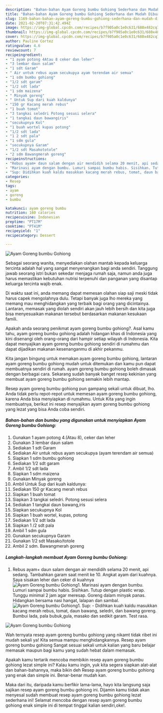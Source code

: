 ```yaml
---
description: "Bahan-bahan Ayam Goreng bumbu Gohiong Sederhana dan Mudah Dibuat"
title: "Bahan-bahan Ayam Goreng bumbu Gohiong Sederhana dan Mudah Dibuat"
slug: 1169-bahan-bahan-ayam-goreng-bumbu-gohiong-sederhana-dan-mudah-dibuat
date: 2021-02-20T07:31:42.494Z
image: https://img-global.cpcdn.com/recipes/b7f905a0c1e0c631/680x482cq70/ayam-goreng-bumbu-gohiong-foto-resep-utama.jpg
thumbnail: https://img-global.cpcdn.com/recipes/b7f905a0c1e0c631/680x482cq70/ayam-goreng-bumbu-gohiong-foto-resep-utama.jpg
cover: https://img-global.cpcdn.com/recipes/b7f905a0c1e0c631/680x482cq70/ayam-goreng-bumbu-gohiong-foto-resep-utama.jpg
author: Pauline Cortez
ratingvalue: 4.6
reviewcount: 7
recipeingredient:
- "1 ayam potong 4Atau 8 ceker dan leher"
- "3 lembar daun salam"
- "1 sdt Garam"
- " Air untuk rebus ayam secukupya ayam terendam air semua"
- "1 sdm bumbu gohiong"
- "1/2 sdt garam"
- "1/2 sdt lada"
- "1 sdm maizena"
- " Minyak goreng"
- " Untuk Sup dari kuah kaldunya"
- "150 gr Kacang merah rebus"
- "1 buah tomat"
- "3 tangkai seledri Potong sesusi selera"
- "1 tangkai daun bawangiris"
- "secukupnya Kol"
- "1 buah wortel kupas potong"
- "1/2 sdt lada"
- "1 2 sdt pala"
- "1 sdm gula"
- "secukupnya Garam"
- "1/2 sdt Masakototole"
- "2 sdm Bawangmerah goreng"
recipeinstructions:
- "Rebus ayam+ daun salam dengan air mendidih selama 20 menit, api sedang. Tambahkan garam saat menit ke 10. Angkat ayam dari kuahnya. Saya sisakan leher dan ceker di kuahnya"
- "Marinasi ayam dengan bumbu. Lumuri sampai bumbu habis. Sisihkan. Tutup dengan plastic wrap. Tunggu minimal 2 jam agar meresap. Goreng dalam minyak panas. Hidangkan bersama nasi hangat, lalapan dan sambal."
- "Sup: Didihkan kuah kaldu masukkan kacang merah rebus, tomat, daun bawang, seledri, dan bawang goreng. Bumbui lada, pala bubuk,gula, masako dan sedikit garam. Test rasa."
categories:
- Resep
tags:
- ayam
- goreng
- bumbu

katakunci: ayam goreng bumbu 
nutrition: 160 calories
recipecuisine: Indonesian
preptime: "PT17M"
cooktime: "PT41M"
recipeyield: "1"
recipecategory: Dessert

---
```



![Ayam Goreng bumbu Gohiong](https://img-global.cpcdn.com/recipes/b7f905a0c1e0c631/680x482cq70/ayam-goreng-bumbu-gohiong-foto-resep-utama.jpg)

Sebagai seorang wanita, menyediakan olahan mantab kepada keluarga tercinta adalah hal yang sangat menyenangkan bagi anda sendiri. Tanggung jawab seorang istri bukan sekedar menjaga rumah saja, namun anda juga harus memastikan kebutuhan nutrisi terpenuhi dan panganan yang disantap keluarga tercinta wajib enak.

Di waktu  saat ini, anda memang dapat memesan olahan siap saji meski tidak harus capek mengolahnya dulu. Tetapi banyak juga lho mereka yang memang mau menghidangkan yang terbaik bagi orang yang dicintainya. Lantaran, memasak yang diolah sendiri akan jauh lebih bersih dan kita juga bisa menyesuaikan makanan tersebut berdasarkan makanan kesukaan famili. 



Apakah anda seorang penikmat ayam goreng bumbu gohiong?. Asal kamu tahu, ayam goreng bumbu gohiong adalah hidangan khas di Indonesia yang kini disenangi oleh orang-orang dari hampir setiap wilayah di Indonesia. Kita dapat menyajikan ayam goreng bumbu gohiong sendiri di rumahmu dan dapat dijadikan makanan kesenanganmu di akhir pekanmu.

Kita jangan bingung untuk memakan ayam goreng bumbu gohiong, lantaran ayam goreng bumbu gohiong mudah untuk ditemukan dan kamu pun dapat membuatnya sendiri di rumah. ayam goreng bumbu gohiong boleh dimasak dengan berbagai cara. Sekarang sudah banyak banget resep kekinian yang membuat ayam goreng bumbu gohiong semakin lebih mantap.

Resep ayam goreng bumbu gohiong pun gampang sekali untuk dibuat, lho. Anda tidak perlu repot-repot untuk memesan ayam goreng bumbu gohiong, karena Anda bisa menyiapkan di rumahmu. Untuk Kita yang ingin membuatnya, berikut ini resep menyajikan ayam goreng bumbu gohiong yang lezat yang bisa Anda coba sendiri.

<!--inarticleads1-->

##### Bahan-bahan dan bumbu yang digunakan untuk menyiapkan Ayam Goreng bumbu Gohiong:

1. Gunakan 1 ayam potong 4.(Atau 8), ceker dan leher
1. Gunakan 3 lembar daun salam
1. Sediakan 1 sdt Garam
1. Sediakan  Air untuk rebus ayam secukupya (ayam terendam air semua)
1. Siapkan 1 sdm bumbu gohiong
1. Sediakan 1/2 sdt garam
1. Ambil 1/2 sdt lada
1. Siapkan 1 sdm maizena
1. Gunakan  Minyak goreng
1. Ambil  Untuk Sup dari kuah kaldunya:
1. Sediakan 150 gr Kacang merah rebus
1. Siapkan 1 buah tomat
1. Siapkan 3 tangkai seledri. Potong sesusi selera
1. Sediakan 1 tangkai daun bawang,iris
1. Siapkan secukupnya Kol
1. Siapkan 1 buah wortel, kupas, potong
1. Sediakan 1/2 sdt lada
1. Siapkan 1 /2 sdt pala
1. Ambil 1 sdm gula
1. Gunakan secukupnya Garam
1. Gunakan 1/2 sdt Masako/totole
1. Ambil 2 sdm. Bawangmerah goreng




<!--inarticleads2-->

##### Langkah-langkah membuat Ayam Goreng bumbu Gohiong:

1. Rebus ayam+ daun salam dengan air mendidih selama 20 menit, api sedang. Tambahkan garam saat menit ke 10. Angkat ayam dari kuahnya. Saya sisakan leher dan ceker di kuahnya
<img src="//assets-global.cpcdn.com/assets/icons/button_play-2c75c40dde080a61004c1f40b05d8f140eaff45d7e9e6481dc71c63d2e7c4909.png" alt="Ayam Goreng bumbu Gohiong">1. Marinasi ayam dengan bumbu. Lumuri sampai bumbu habis. Sisihkan. Tutup dengan plastic wrap. Tunggu minimal 2 jam agar meresap. Goreng dalam minyak panas. Hidangkan bersama nasi hangat, lalapan dan sambal.
<img src="//assets-global.cpcdn.com/assets/icons/button_play-2c75c40dde080a61004c1f40b05d8f140eaff45d7e9e6481dc71c63d2e7c4909.png" alt="Ayam Goreng bumbu Gohiong">1. Sup: - Didihkan kuah kaldu masukkan kacang merah rebus, tomat, daun bawang, seledri, dan bawang goreng. Bumbui lada, pala bubuk,gula, masako dan sedikit garam. Test rasa.
<img src="//assets-global.cpcdn.com/assets/icons/button_play-2c75c40dde080a61004c1f40b05d8f140eaff45d7e9e6481dc71c63d2e7c4909.png" alt="Ayam Goreng bumbu Gohiong">



Wah ternyata resep ayam goreng bumbu gohiong yang nikamt tidak ribet ini mudah sekali ya! Kita semua mampu menghidangkannya. Resep ayam goreng bumbu gohiong Sangat sesuai sekali untuk kalian yang baru belajar memasak maupun bagi kamu yang sudah hebat dalam memasak.

Apakah kamu tertarik mencoba membikin resep ayam goreng bumbu gohiong lezat simple ini? Kalau kamu ingin, yuk kita segera siapkan alat-alat dan bahan-bahannya, maka bikin deh Resep ayam goreng bumbu gohiong yang enak dan simple ini. Benar-benar mudah kan. 

Maka dari itu, daripada kamu berfikir lama-lama, hayo kita langsung saja sajikan resep ayam goreng bumbu gohiong ini. Dijamin kamu tiidak akan menyesal sudah membuat resep ayam goreng bumbu gohiong lezat sederhana ini! Selamat mencoba dengan resep ayam goreng bumbu gohiong enak simple ini di tempat tinggal kalian sendiri,oke!.

